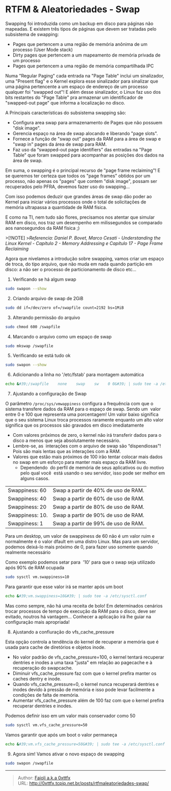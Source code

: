# RTFM &amp; Aleatoriedades - Swap


Swapping foi introduzida como um backup em disco para páginas não mapeadas. E existem três tipos de páginas que devem ser tratadas pelo subsistema de swapping:

- Pages que pertencem a uma região de memória anônima de um processo (User Mode stack)
- Dirty pages  que pertencem a um mapeamento de memória privada de um processo
- Pages que pertencem a uma região de memória compartilhada IPC

Numa &#34;Regular Paging&#34; cada entrada na &#34;Page Table&#34; inclui um sinalizador, uma &#34;Present flag&#34; e o Kernel explora esse sinalizador para sinalizar que uma página pertencente a um espaço de endereço de um processo qualquer foi &#34;swapped out&#34;! E além desse sinalizador, o Linux faz uso dos bits restantes do &#34;Page Table&#34; pra armazenar um identificador de &#34;swapped-out page&#34; que informa a localização no disco. 

A Principais características do subsistema swapping  são:

- Configura area swap para armazenamento de Pages que não possuem &#34;disk image&#34;.
- Gerencia espaço na área de swap alocando e liberando &#34;page slots&#34;.
- Fornece a função de &#34;swap out&#34; pages da RAM para a área de swap  e &#34;swap in&#34; pages da área de swap para RAM.
- Faz uso da “swapped-out page identifiers” das entradas na &#34;Page Table&#34; que foram swapped para acompanhar as posições dos dados na área de swap.

Em suma, o swapping é o principal recurso de &#34;page frame reclaiming&#34;! E se queremos ter certeza que todos os &#34;page frames&#34; obtidos por um processo, não apenas os &#34;pages&#34; que contem &#34;disk image&#34;, possam ser recuperados pelo PFRA, devemos fazer uso do swapping...

Com isso podemos deduzir que grandes áreas de swap dão poder ao Kernel para iniciar vários processos onde o total de solicitações de memória ultrapassa a quantidade de RAM física.

E como na TI, nem tudo são flores, precisamos nos atentar que simular RAM em disco, nos traz um desempenho em milissegundos se comparado aos nanosegundos da RAM física ;) 

&gt;[!NOTE]
&gt;*Referencia: Daniel P. Bovet, Marco Cesati - Understanding the Linux Kernel - Capítulo 2 - Memory Addressing e Capítulo 17 - Page Frame Reclaiming*


Agora que nivelamos a introdução sobre swapping, vamos criar um espaço de troca, do tipo arquivo, que não muda em nada quando partição em disco: a não ser o processo de particionamento de disco etc...


1. Verificando se há algum swap

```bash
sudo swapon --show
```

2. Criando arquivo de swap de 2GiB

```bash
sudo dd if=/dev/zero of=/swapfile count=2192 bs=1MiB
```

3. Alterando permissão do arquivo

```bash
sudo chmod 600 /swapfile
```

4. Marcando o arquivo como um espaço de swap

```bash
sudo mkswap /swapfile
```

5. Verificando se está tudo ok

```bash
sudo swapon --show
```

6. Adicionando a linha no &#39;/etc/fstab&#39; para montagem automática

```bash
echo &#39;/swapfile    none    swap    sw    0 0&#39; | sudo tee -a /etc/fstab
```

7. Ajustando a configuração de Swap

O parâmetro `/proc/sys/vmwappiness` configura a frequência com que o sistema transfere dados da RAM para o espaço de swap. Sendo um  valor entre 0 e 100 que representa uma porcentagem! Um valor baixo significa que o seu sistema Linux troca processos raramente enquanto um alto valor significa que os processos são gravados em disco imediatamente

* Com valores próximos de zero, o kernel não irá transferir dados para o  disco a menos que seja absolutamente necessário.
* Lembre-se, as  interações com o arquivo de swap são “dispendiosas”! Pois são mais lentas que as interações com a RAM.
* Valores que estão mais próximos de 100 irão tentar colocar mais dados  no swap em um esforço para manter mais espaço da RAM livre.
	* Dependendo  do perfil de memória de seus aplicativos ou do motivo pelo qual você  está usando o seu servidor, isso pode ser melhor em alguns casos.

|     |     |
| --- | --- |
| Swappiness: 60 | Swap a partir de 40% de uso de RAM. |
| Swappiness: 40 | Swap a partir de 60% de uso de RAM. |
| Swappiness: 20 | Swap a partir de 80% de uso de RAM. |
| Swappiness: 10. | Swap a partir de 90% de uso de RAM. |
| Swappiness: 1 | Swap a partir de 99% de uso de RAM. |

Para um desktop, um valor de swappiness de 60 não é um valor ruim e normalmente é o valor dfault em uma distro Linux. Mas para um servidor, podemos deixá-lo mais próximo de 0, para fazer uso somente quando realmente necessário

Como exemplo podemos setar para  &#39;10&#39; para que o swap seja utilizado após 90% de RAM ocupada
```bash
sudo sysctl vm.swappiness=10
```
Para garantir que esse valor irá se manter após um boot
```bash
echo &#39;vm.swappiness=10&#39; | sudo tee -a /etc/sysctl.conf
```

Mas como sempre, não há uma receita de bolo! Em determinados cenários  trocar processos de tempo de execução da RAM para o disco, deve ser evitado, noutros há vantagem... Conhecer a aplicação irá lhe guiar na configuração mais apropriada!

8. Ajustando a confiuração do vfs\_cache\_pressure

Esta opção controla a tendência do kernel de recuperar a memória que é usada para cache de diretórios e objetos inode.

* No valor padrão de vfs\_cache\_pressure=100, o kernel tentará recuperar dentries e inodes a uma taxa &#34;justa&#34; em relação ao pagecache e à recuperação do swapcache.
* Diminuir vfs\_cache\_pressure faz com que o kernel prefira manter os caches dentry e inode.
* Quando vfs\_cache\_pressure=0, o kernel nunca recuperará dentries e inodes devido à pressão de memória e isso pode levar facilmente a condições de falta de memória.
* Aumentar vfs\_cache\_pressure além de 100 faz com que o kernel prefira recuperar dentries e inodes.

Podemos definir isso em um valor mais conservador como 50
```bash
sudo sysctl vm.vfs_cache_pressure=50
```

Vamos garantir que após um boot o valor permaneça
```bash
echo &#39;vm.vfs_cache_pressure=50&#39; | sudo tee -a /etc/sysctl.conf
```

9. Agora sim! Vamos ativar o novo espaço de swapping 

```bash
sudo swapon /swapfile
```



---

> Author: [Faioli a.k.a 0xttfx](https://github.com/0xttfx)  
> URL: http://0xttfx.tcpip.net.br/posts/rtfmaleatoriedades-swap/  

